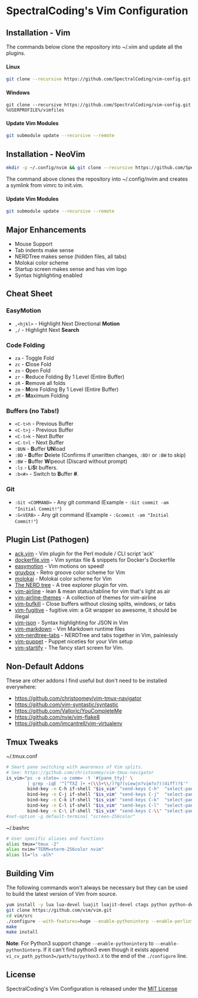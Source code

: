# SpectralCoding's Vim Configuration

## Installation - Vim

The commands below clone the repository into ~/.vim and update all the plugins.

#### Linux
```bash
git clone --recursive https://github.com/SpectralCoding/vim-config.git ~/.vim
```
#### Windows
```batch
git clone --recursive https://github.com/SpectralCoding/vim-config.git %USERPROFILE%/vimfiles
```

#### Update Vim Modules
```bash
git submodule update --recursive --remote
```

## Installation - NeoVim

```bash
mkdir -p ~/.config/nvim && git clone --recursive https://github.com/SpectralCoding/vim-config.git ~/.config/nvim && ln -s ~/.config/nvim/vimrc ~/.config/nvim/init.vim
```
The command above clones the repository into ~/.config/nvim and creates a symlink from vimrc to init.vim.

#### Update Vim Modules
```bash
git submodule update --recursive --remote
```

## Major Enhancements

 * Mouse Support
 * Tab indents make sense
 * NERDTree makes sense (hidden files, all tabs)
 * Molokai color scheme
 * Startup screen makes sense and has vim logo
 * Syntax highlighting enabled

## Cheat Sheet

### EasyMotion

 * `,<hjkl>` - Highlight Next Directional **Motion**
 * `,/` - Highlight Next **Search**
 
### Code Folding

 * `za` - Toggle Fold
 * `zc` - **C**lose Fold
 * `zo` - **O**pen Fold
 * `zr` - **R**educe Folding By 1 Level (Entire Buffer)
 * `zR` - **R**emove all folds
 * `zm` - **M**ore Folding By 1 Level (Entire Buffer)
 * `zM` - **M**aximum Folding

### Buffers (no Tabs!)

 * `<C-t>h` - Previous Buffer
 * `<C-t>j` - Previous Buffer
 * `<C-t>k` - Next Buffer
 * `<C-t>l` - Next Buffer
 * `:BUN` - **B**uffer **UN**load
 * `:BD` - **B**uffer **D**elete (Confirms if unwritten changes, `:BD!` or `:BW` to skip)
 * `:BW` - **B**uffer **W**ipeout (Discard without prompt)
 * `:ls` - **L**i**S**t buffers.
 * `:b<#>` - Switch to **B**uffer **#**.

### Git

 * `:Git <COMMAND>` - Any git command (Example - `:Git commit -am "Initial Commit!"`)
 * `:G<VERB>` - Any git command (Example - `:Gcommit -am "Initial Commit!"`)

## Plugin List (Pathogen)

 * [ack.vim](http://vimawesome.com/plugin/ack-vim) - Vim plugin for the Perl module / CLI script 'ack'
 * [dockerfile.vim](http://vimawesome.com/plugin/dockerfile-vim) - Vim syntax file & snippets for Docker's Dockerfile
 * [easymotion](http://vimawesome.com/plugin/easymotion) - Vim motions on speed!
 * [gruvbox](http://vimawesome.com/plugin/gruvbox) - Retro groove color scheme for Vim
 * [molokai](http://vimawesome.com/plugin/molokai) - Molokai color scheme for Vim
 * [The NERD tree](http://vimawesome.com/plugin/nerdtree-red) - A tree explorer plugin for vim.
 * [vim-airline](http://vimawesome.com/plugin/vim-airline) - lean & mean status/tabline for vim that's light as air
 * [vim-airline-themes](http://vimawesome.com/plugin/vim-airline-themes) - A collection of themes for vim-airline
 * [vim-bufkill](http://vimawesome.com/plugin/bufkill-vim) - Close buffers without closing splits, windows, or tabs
 * [vim-fugitive](http://vimawesome.com/plugin/fugitive-vim) - fugitive.vim: a Git wrapper so awesome, it should be illegal
 * [vim-json](http://vimawesome.com/plugin/vim-json-speak-now) - Syntax highlighting for JSON in Vim
 * [vim-markdown](http://vimawesome.com/plugin/vim-markdown-enchanted) - Vim Markdown runtime files
 * [vim-nerdtree-tabs](http://vimawesome.com/plugin/vim-nerdtree-tabs) - NERDTree and tabs together in Vim, painlessly
 * [vim-puppet](http://vimawesome.com/plugin/vim-puppet-enchanted) - Puppet niceties for your Vim setup
 * [vim-startify](http://vimawesome.com/plugin/vim-startify) - The fancy start screen for Vim.

## Non-Default Addons

These are other addons I find useful but don't need to be installed everywhere:

* https://github.com/christoomey/vim-tmux-navigator
* https://github.com/vim-syntastic/syntastic
* https://github.com/Valloric/YouCompleteMe
* https://github.com/nvie/vim-flake8
* https://github.com/jmcantrell/vim-virtualenv

## Tmux Tweaks

~/.tmux.conf

```bash
# Smart pane switching with awareness of Vim splits.
# See: https://github.com/christoomey/vim-tmux-navigator
is_vim="ps -o state= -o comm= -t '#{pane_tty}' \
        | grep -iqE '^[^TXZ ]+ +(\\S+\\/)?g?(view|n?vim?x?)(diff)?$'"
        bind-key -n C-h if-shell "$is_vim" "send-keys C-h"  "select-pane -L"
        bind-key -n C-j if-shell "$is_vim" "send-keys C-j"  "select-pane -D"
        bind-key -n C-k if-shell "$is_vim" "send-keys C-k"  "select-pane -U"
        bind-key -n C-l if-shell "$is_vim" "send-keys C-l"  "select-pane -R"
        bind-key -n C-\ if-shell "$is_vim" "send-keys C-\\" "select-pane -l"
#set-option -g default-terminal "screen-256color"
```

~/.bashrc

```bash
# User specific aliases and functions
alias tmux="tmux -2"
alias nvim="TERM=xterm-256color nvim"
alias ll="ls -alh"
```


## Building Vim

The following commands won't always be necessary but they can be used to build the latest version of Vim from source.

```bash
yum install -y lua lua-devel luajit luajit-devel ctags python python-devel perl perl-devel perl-ExtUtils-Embed ncurses-devel
git clone https://github.com/vim/vim.git
cd vim/src
./configure --with-features=huge --enable-pythoninterp --enable-perlinterp -enable-luainterp --with-luajit --enable-fail-if-missing
make
make install
```

**Note**: For Python3 support change `--enable-pythoninterp` to `--enable-python3interp`. If it can't find python3 even though it exists append `vi_cv_path_python3=/path/to/python3.X` to the end of the `./configure` line.

## License

SpectralCoding's Vim Configuration is released under the [MIT License](https://opensource.org/licenses/MIT)
